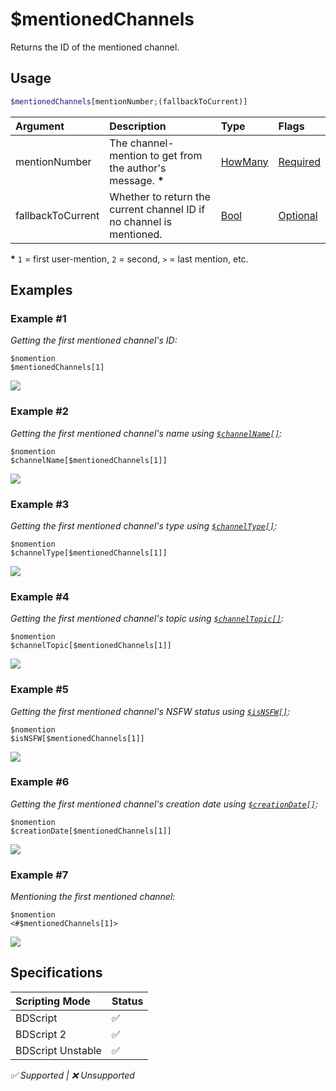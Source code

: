 # $mentionedChannels
Returns the ID of the mentioned channel.

## Usage
```php
$mentionedChannels[mentionNumber;(fallbackToCurrent)]
```

| Argument | Description | Type | Flags |
| :---- | :---- | :---- | :---- |
| mentionNumber | The channel-mention to get from the author's message. **\*** | [HowMany](/src/resources/arguments/types.md#howmany) | [Required](/src/resources/arguments/flags.md#required)
| fallbackToCurrent | Whether to return the current channel ID if no channel is mentioned. | [Bool](/src/resources/arguments/types.md#bool) | [Optional](/src/resources/arguments/flags.md#optional)

**\*** `1` = first user-mention, `2` = second, `>` = last mention, etc.

## Examples
### Example #1
*Getting the first mentioned channel's ID:*
```
$nomention
$mentionedChannels[1]
```
![](https://user-images.githubusercontent.com/69215413/126917253-33db5d96-fdb3-43a3-b614-1ac061701fb1.png)

### Example #2
*Getting the first mentioned channel's name using [`$channelName[]`](./channelName.md):*
```
$nomention
$channelName[$mentionedChannels[1]]
```
![](https://user-images.githubusercontent.com/69215413/147862179-ca2d226a-6f07-4536-9c1d-a54985aaf321.png)

### Example #3
*Getting the first mentioned channel's type using [`$channelType[]`](./channelType.md):*
```
$nomention
$channelType[$mentionedChannels[1]]
```
![](https://user-images.githubusercontent.com/69215413/147862186-092ea321-d0e1-4b70-82e9-6f25eb3f5960.png)

### Example #4
*Getting the first mentioned channel's topic using [`$channelTopic[]`](./channelTopic.md):*
```
$nomention
$channelTopic[$mentionedChannels[1]]
```
![](https://user-images.githubusercontent.com/69215413/147862192-9bc49dd7-ed6a-4d41-9f8c-6dea9dbcd9c1.png)

### Example #5
*Getting the first mentioned channel's NSFW status using [`$isNSFW[]`](./isNSFW.md):*
```
$nomention
$isNSFW[$mentionedChannels[1]]
```
![](https://user-images.githubusercontent.com/69215413/147862199-eed9a504-f15f-4a06-91e9-0353ba38980a.png)

### Example #6
*Getting the first mentioned channel's creation date using [`$creationDate[]`](./creationDate.md):*
```
$nomention
$creationDate[$mentionedChannels[1]]
```
![](https://user-images.githubusercontent.com/69215413/147862204-8272409d-1f09-430f-ba3e-1f4abaac11cc.png)

### Example #7
*Mentioning the first mentioned channel:*
```
$nomention
<#$mentionedChannels[1]>
```
![](https://user-images.githubusercontent.com/69215413/147862208-d2f56bbd-f35c-4f0b-9b42-3bdc32759e69.png)

## Specifications
| Scripting Mode | Status
| :---- | :---- |
| BDScript | ✅ |
| BDScript 2 | ✅ |
| BDScript Unstable | ✅ |

*✅ Supported | ❌ Unsupported*